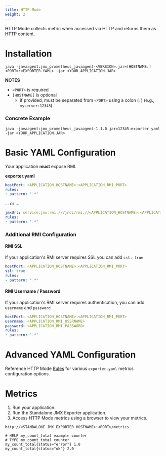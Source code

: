 ```yaml
---
title: HTTP Mode
weight: 2
---
```


HTTP Mode collects metric when accessed via HTTP and returns them as HTTP content. 

# Installation

```shell
java -javaagent:jmx_prometheus_javaagent-<VERSION>.jar=[HOSTNAME:]<PORT>:<EXPORTER.YAML> -jar <YOUR_APPLICATION.JAR>
```

**NOTES**

- `<PORT>` is required
- `[HOSTNAME]` is optional
  - if provided, must be separated from `<PORT>` using a colon (`:`) (e.g., `myserver:12345`)

### Concrete Example

```shell
java -javaagent:jmx_prometheus_javaagent-1.1.0.jar=12345:exporter.yaml -jar <YOUR_APPLICATION.JAR>
```

# Basic YAML Configuration

Your application **must** expose RMI.

**exporter.yaml**

```yaml
hostPort: <APPLICATION_HOSTNAME>:<APPLICATION_RMI_PORT>
rules:
- pattern: ".*"
```

... or ...

```yaml
jmxUrl: service:jmx:rmi:///jndi/rmi://<APPLICATION_HOSTNAME>:<APPLICATION_RMI_PORT>/jmxrmi
rules:
- pattern: ".*"
```

### Additional RMI Configuration

#### RMI SSL

If your application's RMI server requires SSL you can add `ssl: true`

```yaml
hostPort: <APPLICATION_HOSTNAME>:<APPLICATION_RMI_PORT>
ssl: true
rules:
- pattern: ".*"
```

#### RMI Username / Password

If your application's RMI server requires authentication, you can add `username` and `password`

```yaml
hostPort: <APPLICATION_HOSTNAME>:<APPLICATION_RMI_PORT>
username: <APPLICATION_RMI_USERNAME>
password: <APPLICATION_RMI_PASSWORD>
rules:
- pattern: ".*"
```

# Advanced YAML Configuration

Reference HTTP Mode [Rules](http://localhost:1313/rules/rules/) for various `exporter.yaml` metrics configuration options.

# Metrics

1. Run your application.
2. Run the Standalone JMX Exporter application.
3. Access HTTP Mode metrics using a browser to view your metrics.

```
http://<STANDALONE_JMX_EXPORTER_HOSTNAME>:<PORT>/metrics
```

```
# HELP my_count_total example counter
# TYPE my_count_total counter
my_count_total{status="error"} 1.0
my_count_total{status="ok"} 2.0
```